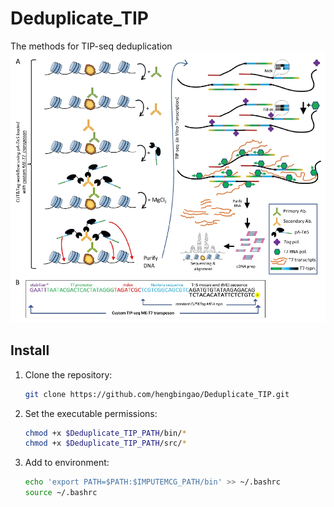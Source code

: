 # Deduplicate_TIP
The methods for TIP-seq deduplication
![TIP-seq](https://github.com/hengbingao/Deduplicate_TIP/blob/main/png/TIP-seq.png)


## **Install**

1. Clone the repository:

    ```bash
    git clone https://github.com/hengbingao/Deduplicate_TIP.git
    ```

2. Set the executable permissions:

    ```bash
    chmod +x $Deduplicate_TIP_PATH/bin/*
    chmod +x $Deduplicate_TIP_PATH/src/*
    ```

3. Add to environment:

    ```bash
    echo 'export PATH=$PATH:$IMPUTEMCG_PATH/bin' >> ~/.bashrc
    source ~/.bashrc
    ```

